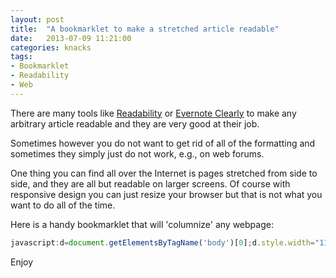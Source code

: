 ```yaml
---
layout: post
title:  "A bookmarklet to make a stretched article readable"
date:   2013-07-09 11:21:00
categories: knacks
tags:
- Bookmarklet
- Readability
- Web
---
```


There are many tools like [Readability][1] or [Evernote Clearly][2] to make any arbitrary article readable and they are very good at their job.

Sometimes however you do not want to get rid of all of the formatting and sometimes they simply just do not work, e.g., on web forums.

One thing you can find all over the Internet is pages stretched from side to side, and they are all but readable on larger screens. Of course with responsive design you can just resize your browser but that is not what you want to do all of the time.

Here is a handy bookmarklet that will 'columnize' any webpage:

```js
javascript:d=document.getElementsByTagName('body')[0];d.style.width="11in";d.style.margin="0 auto";void(0);
```

Enjoy

 [1]: http://www.readability.com/
 [2]: http://evernote.com/clearly/